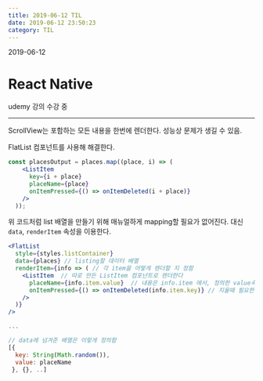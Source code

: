 ```yaml
---
title: 2019-06-12 TIL
date: 2019-06-12 23:50:23
category: TIL
---
```


2019-06-12

# React Native

udemy 강의 수강 중

---
ScrollView는 포함하는 모든 내용을 한번에 렌더한다. 성능상 문제가 생길 수 있음.

FlatList 컴포넌트를 사용해 해결한다.

```jsx
const placesOutput = places.map((place, i) => (
    <ListItem
      key={i + place}
      placeName={place}
      onItemPressed={() => onItemDeleted(i + place)}
    />
  ));
```
위 코드처럼 list 배열을 만들기 위해 매뉴얼하게 mapping할 필요가 없어진다. 대신 `data`, `renderItem` 속성을 이용한다.

```jsx
<FlatList
  style={styles.listContainer}
  data={places} // listing할 데이터 배열
  renderItem={info => ( // 각 item을 어떻게 렌더할 지 정함
    <ListItem  // 따로 만든 ListItem 컴포넌트로 렌더한다
      placeName={info.item.value}  // 내용은 info.item 에서, 정의한 value속성을 가져옴
      onItemPressed={() => onItemDeleted(info.item.key)} // 지울때 필요한 key값도 정의해둔 key속성 가져옴
    />
  )}
/>

...

// data에 넘겨준 배열은 이렇게 정의함
[{
  key: String(Math.random()),
  value: placeName
 }, {}, ..]
```

